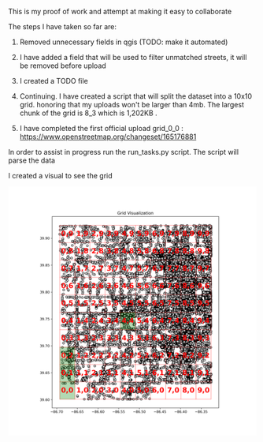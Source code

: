 This is my proof of work and attempt at making it easy to collaborate

The steps I have taken so far are:
1. Removed unnecessary fields in qgis (TODO: make it automated)
2. I have added a field that will be used to filter unmatched streets, it will be removed before upload
3. I created a TODO file


4. Continuing. I have created a script that will split the dataset into a 10x10 grid. honoring that my uploads won't be larger than 4mb. The largest chunk of the grid is 8_3 which is 1,202KB .
5. I have completed the first official upload grid_0_0 : https://www.openstreetmap.org/changeset/165176881



In order to assist in progress run the run_tasks.py script. The script will parse the data 


I created a visual to see the grid

![Grid of the data](/docs/images/grid_visualization.png)
